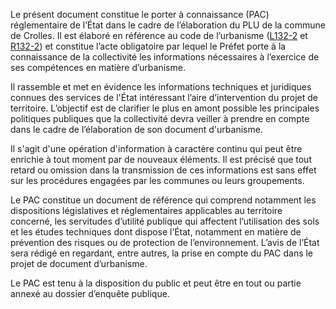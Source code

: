 Le présent document constitue le porter à connaissance (PAC) réglementaire de l’État dans le cadre de l’élaboration du PLU de la commune de Crolles. Il est élaboré en référence au code de l’urbanisme ([L132-2](https://www.legifrance.gouv.fr/codes/article_lc/LEGIARTI000031210796/) et [R132-2](https://www.legifrance.gouv.fr/codes/section_lc/LEGITEXT000006074075/LEGISCTA000031210792/#LEGISCTA000031212163)) et constitue l’acte obligatoire par lequel le Préfet porte à la connaissance de la collectivité les informations nécessaires à l’exercice de ses compétences en matière d’urbanisme.

Il rassemble et met en évidence les informations techniques et juridiques connues des services de l'État intéressant l’aire d’intervention du projet de territoire. L’objectif est de clarifier le plus en amont possible les principales politiques publiques que la collectivité devra veiller à prendre en compte dans le cadre de l’élaboration de son document d'urbanisme.

Il s'agit d'une opération d'information à caractère continu qui peut être enrichie à tout moment par de nouveaux éléments. Il est précisé que tout retard ou omission dans la transmission de ces informations est sans effet sur les procédures engagées par les communes ou leurs groupements.

Le PAC constitue un document de référence qui comprend notamment les dispositions législatives et réglementaires applicables au territoire concerné, les servitudes d’utilité publique qui affectent l’utilisation des sols et les études techniques dont dispose l’État, notamment en matière de prévention des risques ou de protection de l’environnement. L’avis de l’État sera rédigé en regardant, entre autres, la prise en compte du PAC dans le projet de document d’urbanisme.

Le PAC est tenu à la disposition du public et peut être en tout ou partie annexé au dossier d’enquête publique.
